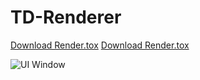 # TD-Renderer

[Download Render.tox](https://github.com/juninjune/TD-Renderer/blob/main/Render.tox "download")
<a id="raw-url" href="https://github.com/juninjune/TD-Renderer/blob/main/Render.tox" download="https://github.com/juninjune/TD-Renderer/blob/main/Render.tox">Download Render.tox</a>

 ![UI Window](https://raw.github.com/juninjune/TD-Renderer/main/resources/README.png)
